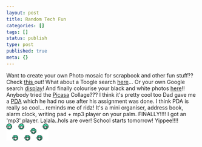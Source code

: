 ```yaml
---
layout: post
title: Random Tech Fun
categories: []
tags: []
status: publish
type: post
published: true
meta: {}
---
```

Want to create your own Photo mosaic for scrapbook and other fun stuff?? Check [this ](http://flagrantdisregard.com/flickr/)out! What about a Toogle search [here](http://c6.org/toogle/index.php)... Or your own Google search [display](http://www.logogle.com/)! And finally colourise your black and white photos [here](http://www.recolored.com/)!! Anybody tried the [Picasa](http://www.google.com/downloads/) Collage??? I think it's pretty cool too Dad gave me a [PDA](http://www.mobiletechreview.com/feature/sony_TJ25.htm) which he had no use after his assignment was done. I think PDA is really so cool... reminds me of ridz! It's a mini organiser, address book, alarm clock, writing pad + mp3 player on your palm. FINALLY!!!! I got an 'mp3' player. Lalala..hols are over! School starts tomorrow! Yippee!!!! ![](/img/071.gif)
